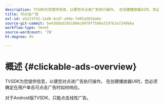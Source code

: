 ```yaml
---
description: TVSDK为您提供信息，以便您对点进广告执行操作。 在创建播放器UI时，您必须确定在用户单击可点击广告时如何响应。
title: 可点击广告
exl-id: eb223f42-1ad0-4cdf-a94e-7405a583da6e
source-git-commit: be43bbbd1051886c8979ff590a3197b2a7249b6a
workflow-type: tm+mt
source-wordcount: '78'
ht-degree: 0%

---
```


# 概述 {#clickable-ads-overview}

TVSDK为您提供信息，以便您对点进广告执行操作。 在创建播放器UI时，您必须确定在用户单击可点击广告时如何响应。

对于Android版TVSDK，只能点击线性广告。
